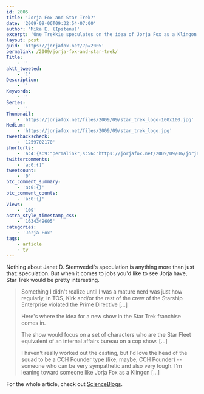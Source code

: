 ```yaml
---
id: 2005
title: 'Jorja Fox and Star Trek?'
date: '2009-09-06T09:32:54-07:00'
author: 'Mika E. (Ipstenu)'
excerpt: 'One Trekkie speculates on the idea of Jorja Fox as a Klingon.  Far out or way too out there?'
layout: post
guid: 'https://jorjafox.net/?p=2005'
permalink: /2009/jorja-fox-and-star-trek/
Title:
    - ''
aktt_tweeted:
    - '1'
Description:
    - ''
Keywords:
    - ''
Series:
    - ''
Thumbnail:
    - 'https://jorjafox.net/files/2009/09/star_trek_logo-100x100.jpg'
Medium:
    - 'https://jorjafox.net/files/2009/09/star_trek_logo.jpg'
tweetbackscheck:
    - '1259702170'
shorturls:
    - 'a:4:{s:9:"permalink";s:56:"https://jorjafox.net/2009/09/06/jorja-fox-and-star-trek/";s:7:"tinyurl";s:26:"http://tinyurl.com/yg5zumx";s:4:"isgd";s:18:"http://is.gd/532BS";s:5:"bitly";s:20:"http://bit.ly/3i1nyR";}'
twittercomments:
    - 'a:0:{}'
tweetcount:
    - '0'
btc_comment_summary:
    - 'a:0:{}'
btc_comment_counts:
    - 'a:0:{}'
Views:
    - '109'
astra_style_timestamp_css:
    - '1634349605'
categories:
    - 'Jorja Fox'
tags:
    - article
    - tv
---
```


Nothing about Janet D. Stemwedel's speculation is anything more than just that: speculation.  But when it comes to jobs you'd like to see Jorja have, Star Trek would be pretty interesting.

<blockquote>Something I didn't realize until I was a mature nerd was just how regularly, in TOS, Kirk and/or the rest of the crew of the Starship Enterprise violated the Prime Directive [...]

Here's where the idea for a new show in the Star Trek franchise comes in.

The show would focus on a set of characters who are the Star Fleet equivalent of an internal affairs bureau on a cop show. [...]

I haven't really worked out the casting, but I'd love the head of the squad to be a CCH Pounder type (like, maybe, CCH Pounder) -- someone who can be very sympathetic and also very tough. I'm leaning toward someone like Jorja Fox as a Klingon [...]</blockquote>

For the whole article, check out <a href="http://scienceblogs.com/ethicsandscience/2009/09/pitching_an_idea_for_a_new_sho.php">ScienceBlogs</a>.